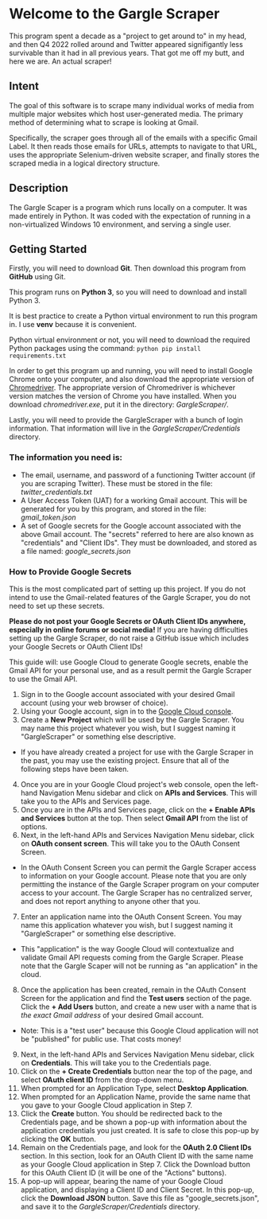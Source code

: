 # Welcome to the Gargle Scraper
This program spent a decade as a "project to get around to" in my head, and then Q4 2022 rolled around and Twitter appeared signifigantly less survivable than it had in all previous years.  That got me off my butt, and here we are.  An actual scraper!


## Intent
The goal of this software is to scrape many individual works of media from multiple major websites which host user-generated media.  The primary method of determining what to scrape is looking at Gmail.

Specifically, the scraper goes through all of the emails with a specific Gmail Label.  It then reads those emails for URLs, attempts to navigate to that URL, uses the appropriate Selenium-driven website scraper, and finally stores the scraped media in a logical directory structure.


## Description

The Gargle Scaper is a program which runs locally on a computer.  It was made entirely in Python.  It was coded with the expectation of running in a non-virtualized Windows 10 environment, and serving a single user.


## Getting Started
Firstly, you will need to download **Git**.  Then download this program from **GitHub** using Git.

This program runs on **Python 3**, so you will need to download and install Python 3.

It is best practice to create a Python virtual environment to run this program in.  I use **venv** because it is convenient.

Python virtual environment or not, you will need to download the required Python packages using the command: ```python pip install requirements.txt```

In order to get this program up and running, you will need to install Google Chrome onto your computer, and also download the appropriate version of [Chromedriver](https://chromedriver.chromium.org/downloads).  The appropriate version of Chromedriver is whichever version matches the version of Chrome you have installed.  When you download *chromedriver.exe*, put it in the directory: *GargleScraper/*.

Lastly, you will need to provide the GargleScraper with a bunch of login information.  That information will live in the *GargleScraper/Credentials* directory.


### The information you need is:
- The email, username, and password of a functioning Twitter account (if you are scraping Twitter).  These must be stored in the file: *twitter_credentials.txt*
- A User Access Token (UAT) for a working Gmail account.  This will be generated for you by this program, and stored in the file: *gmail_token.json*
- A set of Google secrets for the Google account associated with the above Gmail account.  The "secrets" referred to here are also known as "credentials" and "Client IDs".  They must be downloaded, and stored as a file named: *google_secrets.json*

### How to Provide Google Secrets
This is the most complicated part of setting up this project.  If you do not intend to use the Gmail-related features of the Gargle Scraper, you do not need to set up these secrets.

**Please do not post your Google Secrets or OAuth Client IDs anywhere, especially in online forums or social media!**  If you are having difficulties setting up the Gargle Scraper, do not raise a GitHub issue which includes your Google Secrets or OAuth Client IDs!

This guide will: use Google Cloud to generate Google secrets, enable the Gmail API for your personal use, and as a result permit the Gargle Scraper to use the Gmail API.

1. Sign in to the Google account associated with your desired Gmail account (using your web browser of choice).
2. Using your Google account, sign in to the [Google Cloud console](https://console.cloud.google.com/).
3. Create a **New Project** which will be used by the Gargle Scraper.  You may name this project whatever you wish, but I suggest naming it "GargleScraper" or something else descriptive.
  * If you have already created a project for use with the Gargle Scraper in the past, you may use the existing project.  Ensure that all of the following steps have been taken.
4. Once you are in your Google Cloud project's web console, open the left-hand Navigation Menu sidebar and click on **APIs and Services**.  This will take you to the APIs and Services page.
5. Once you are in the APIs and Services page, click on the **+ Enable APIs and Services** button at the top.  Then select **Gmail API** from the list of options.
6. Next, in the left-hand APIs and Services Navigation Menu sidebar, click on **OAuth consent screen**.  This will take you to the OAuth Consent Screen.
  * In the OAuth Consent Screen you can permit the Gargle Scraper access to information on your Google account.  Please note that you are only permitting the instance of the Gargle Scraper program on your computer access to your account.  The Gargle Scraper has no centralized server, and does not report anything to anyone other that you.
7. Enter an application name into the OAuth Consent Screen.  You may name this application whatever you wish, but I suggest naming it "GargleScraper" or something else descriptive.
  * This "application" is the way Google Cloud will contextualize and validate Gmail API requests coming from the Gargle Scraper.  Please note that the Gargle Scaper will not be running as "an application" in the cloud.
8. Once the application has been created, remain in the OAuth Consent Screen for the application and find the **Test users** section of the page.  Click the **+ Add Users** button, and create a new user with a name that is *the exact Gmail address* of your desired Gmail account.
  * Note: This is a "test user" because this Google Cloud application will not be "published" for public use.  That costs money!
9. Next, in the left-hand APIs and Services Navigation Menu sidebar, click on **Credentials**.  This will take you to the Credentials page.
10. Click on the **+ Create Credentials** button near the top of the page, and select **OAuth client ID** from the drop-down menu.
11. When prompted for an Application Type, select **Desktop Application**.
12. When prompted for an Application Name, provide the same name that you gave to your Google Cloud application in Step 7.
13. Click the **Create** button.  You should be redirected back to the Credentials page, and be shown a pop-up with information about the application credentials you just created.  It is safe to close this pop-up by clicking the **OK** button.
14. Remain on the Credentials page, and look for the **OAuth 2.0 Client IDs** section.  In this section, look for an OAuth Client ID with the same name as your Google Cloud application in Step 7.  Click the Download button for this OAuth Client ID (it will be one of the "Actions" buttons).
15. A pop-up will appear, bearing the name of your Google Cloud application, and displaying a Client ID and Client Secret.  In this pop-up, click the **Download JSON** button.  Save this file as "google_secrets.json", and save it to the *GargleScraper/Credentials* directory.


